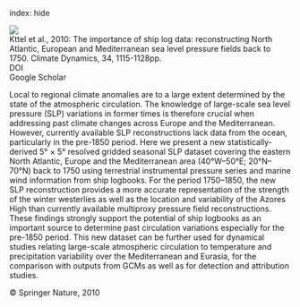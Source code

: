 index: hide

<div class="Citation">
    <div class="Citation-thumb CitationThumb-linked"  data-href="https://doi.org/10.1007/s00382-009-0577-9">
      <img src="https://static.claimspace.cloud/climate-study-static/refs/thumbs/5/Kttel_et_al_2010-thumb.png" />
    </div>

  <div class="Citation-body">
    <div class="Citation-text">Kttel et al., 2010: The importance of ship log data: reconstructing North Atlantic, European and Mediterranean sea level pressure fields back to 1750. <span class="Article-journal">Climate Dynamics, </span><span class="Article-volume">34, </span>1115-1128pp.</div>
    <div class="Citation-links">
      <div class="CitationLink" data-href="https://doi.org/10.1007/s00382-009-0577-9">
        <div class="CitationLink-icon CitationLink-Doi"></div>
        <div class="CitationLink-text">DOI</div>
      </div>
      <div class="CitationLink" data-href="https://scholar.google.com/scholar?q=10.1007/s00382-009-0577-9">
        <div class="CitationLink-icon CitationLink-Scholar"></div>
        <div class="CitationLink-text">Google Scholar</div>
      </div>
    </div>
  </div>
</div>

Local to regional climate anomalies are to a large extent determined by the state of the atmospheric circulation. The knowledge of large-scale sea level pressure (SLP) variations in former times is therefore crucial when addressing past climate changes across Europe and the Mediterranean. However, currently available SLP reconstructions lack data from the ocean, particularly in the pre-1850 period. Here we present a new statistically-derived 5° × 5° resolved gridded seasonal SLP dataset covering the eastern North Atlantic, Europe and the Mediterranean area (40°W–50°E; 20°N–70°N) back to 1750 using terrestrial instrumental pressure series and marine wind information from ship logbooks. For the period 1750–1850, the new SLP reconstruction provides a more accurate representation of the strength of the winter westerlies as well as the location and variability of the Azores High than currently available multiproxy pressure field reconstructions. These findings strongly support the potential of ship logbooks as an important source to determine past circulation variations especially for the pre-1850 period. This new dataset can be further used for dynamical studies relating large-scale atmospheric circulation to temperature and precipitation variability over the Mediterranean and Eurasia, for the comparison with outputs from GCMs as well as for detection and attribution studies.

<div class="Citation-copy">
&copy; Springer Nature, 2010
</div>